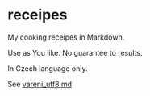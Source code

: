 # receipes
My cooking receipes in Markdown.

Use as You like. No guarantee to results.

In Czech language only.

See [vareni_utf8.md](vareni_utf8.md)
